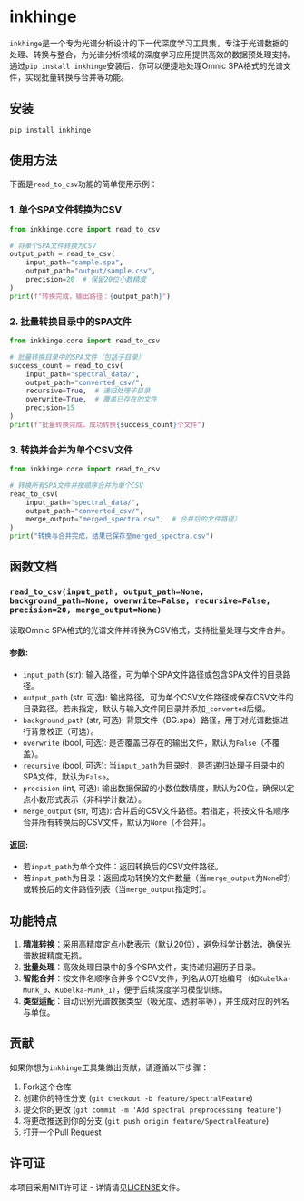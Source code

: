 # inkhinge

`inkhinge`是一个专为光谱分析设计的下一代深度学习工具集，专注于光谱数据的处理、转换与整合，为光谱分析领域的深度学习应用提供高效的数据预处理支持。通过`pip install inkhinge`安装后，你可以便捷地处理Omnic SPA格式的光谱文件，实现批量转换与合并等功能。

## 安装
```bash
pip install inkhinge
```

## 使用方法

下面是`read_to_csv`功能的简单使用示例：

### 1. 单个SPA文件转换为CSV
```python
from inkhinge.core import read_to_csv

# 将单个SPA文件转换为CSV
output_path = read_to_csv(
    input_path="sample.spa",
    output_path="output/sample.csv",
    precision=20  # 保留20位小数精度
)
print(f"转换完成，输出路径：{output_path}")
```

### 2. 批量转换目录中的SPA文件
```python
from inkhinge.core import read_to_csv

# 批量转换目录中的SPA文件（包括子目录）
success_count = read_to_csv(
    input_path="spectral_data/",
    output_path="converted_csv/",
    recursive=True,  # 递归处理子目录
    overwrite=True,  # 覆盖已存在的文件
    precision=15
)
print(f"批量转换完成，成功转换{success_count}个文件")
```

### 3. 转换并合并为单个CSV文件
```python
from inkhinge.core import read_to_csv

# 转换所有SPA文件并按顺序合并为单个CSV
read_to_csv(
    input_path="spectral_data/",
    output_path="converted_csv/",
    merge_output="merged_spectra.csv",  # 合并后的文件路径）
)
print("转换与合并完成，结果已保存至merged_spectra.csv")
```

## 函数文档

### `read_to_csv(input_path, output_path=None, background_path=None, overwrite=False, recursive=False, precision=20, merge_output=None)`
读取Omnic SPA格式的光谱文件并转换为CSV格式，支持批量处理与文件合并。

#### 参数:
- `input_path` (str): 输入路径，可为单个SPA文件路径或包含SPA文件的目录路径。
- `output_path` (str, 可选): 输出路径，可为单个CSV文件路径或保存CSV文件的目录路径。若未指定，默认与输入文件同目录并添加`_converted`后缀。
- `background_path` (str, 可选): 背景文件（BG.spa）路径，用于对光谱数据进行背景校正（可选）。
- `overwrite` (bool, 可选): 是否覆盖已存在的输出文件，默认为`False`（不覆盖）。
- `recursive` (bool, 可选): 当`input_path`为目录时，是否递归处理子目录中的SPA文件，默认为`False`。
- `precision` (int, 可选): 输出数据保留的小数位数精度，默认为20位，确保以定点小数形式表示（非科学计数法）。
- `merge_output` (str, 可选): 合并后的CSV文件路径。若指定，将按文件名顺序合并所有转换后的CSV文件，默认为`None`（不合并）。

#### 返回:
- 若`input_path`为单个文件：返回转换后的CSV文件路径。
- 若`input_path`为目录：返回成功转换的文件数量（当`merge_output`为`None`时）或转换后的文件路径列表（当`merge_output`指定时）。

## 功能特点
1. **精准转换**：采用高精度定点小数表示（默认20位），避免科学计数法，确保光谱数据精度无损。
2. **批量处理**：高效处理目录中的多个SPA文件，支持递归遍历子目录。
3. **智能合并**：按文件名顺序合并多个CSV文件，列名从0开始编号（如`Kubelka-Munk_0`、`Kubelka-Munk_1`），便于后续深度学习模型训练。
4. **类型适配**：自动识别光谱数据类型（吸光度、透射率等），并生成对应的列名与单位。

## 贡献

如果你想为`inkhinge`工具集做出贡献，请遵循以下步骤：

1. Fork这个仓库
2. 创建你的特性分支 (`git checkout -b feature/SpectralFeature`)
3. 提交你的更改 (`git commit -m 'Add spectral preprocessing feature'`)
4. 将更改推送到你的分支 (`git push origin feature/SpectralFeature`)
5. 打开一个Pull Request

## 许可证

本项目采用MIT许可证 - 详情请见[LICENSE](LICENSE)文件。